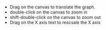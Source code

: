 * Drag on the canvas to translate the graph.
* double-click on the canvas to zoom in
* shift-double-click on the canvas to zoom out
* Drag on the X axis text to rescsale the X axis
